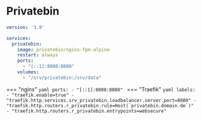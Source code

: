 # Privatebin

```yaml
version: '3.9'

services:
  privatebin:
    image: privatebin/nginx-fpm-alpine
    restart: always
    ports:
      - "[::1]:8000:8080"
    volumes:
      - "/srv/privatebin:/srv/data"
```

=== "nginx"
    ```yaml
        ports:
          - "[::1]:8000:8080"
    ```
=== "Traefik"
    ```yaml
        labels:
          - "traefik.enable=true"
          - "traefik.http.services.srv_privatebin.loadbalancer.server.port=8080"
          - "traefik.http.routers.r_privatebin.rule=Host(`privatebin.domain.de`)"
          - "traefik.http.routers.r_privatebin.entrypoints=websecure"
    ```